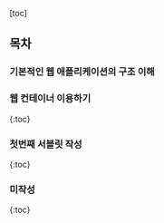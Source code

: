 [toc] <!-- 목차 생성 -->

## 목차

### 기본적인 웹 애플리케이션의 구조 이해

### 웹 컨테이너 이용하기
{:toc}
### 첫번째 서블릿 작성
{:toc}
### 미작성
{:toc}